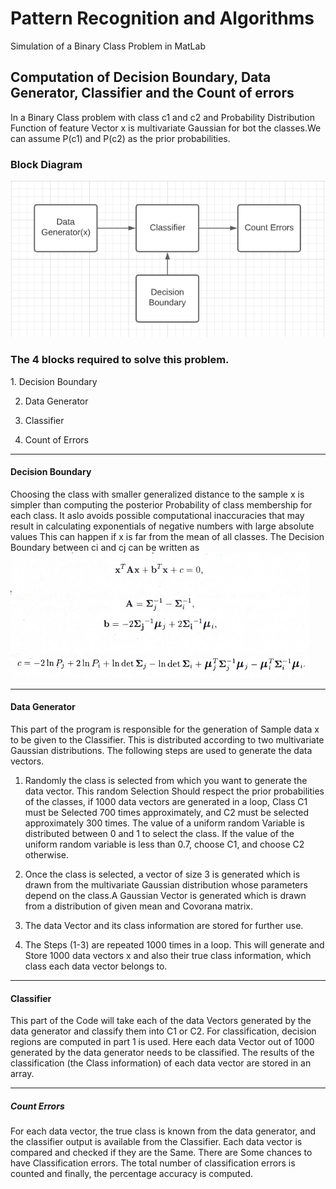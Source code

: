 <h1> Pattern Recognition and Algorithms </h1>
Simulation of a Binary Class Problem in MatLab

<h2> Computation of Decision Boundary, Data Generator, Classifier and the Count of errors </h2>

   In a Binary Class problem with class c1 and c2 and Probability Distribution Function of feature Vector x is multivariate Gaussian for bot the classes.We can assume P(c1) and P(c2) as the prior probabilities.
   
<h3> Block Diagram </h3>
<img src="https://github.com/DSaikrishnareddy/Pattern-Recognition-and-Algorithms/blob/main/Block_Diagram.PNG">


<h3> The 4 blocks required to solve this problem. </h3>
1. Decision Boundary

2. Data Generator

3. Classifier

4. Count of Errors

---

<h4> Decision Boundary </h4>
   Choosing the class with smaller generalized distance to the sample x is simpler than computing the posterior Probability of class membership for each class. It aslo avoids possible computational inaccuracies that may result in calculating exponentials of negative numbers with large absolute values This can happen if x is far from the mean of all classes. The Decision Boundary between ci and cj can be written as 

<img src="https://github.com/DSaikrishnareddy/Pattern-Recognition-and-Algorithms/blob/main/Decision_Boundary.PNG" >

---

<h4> Data Generator </h4>

This part of the program is responsible for the generation of Sample data x to be given to the Classifier. This is distributed according to two multivariate Gaussian distributions. The following steps are used to generate the data vectors.

1. Randomly the class is selected from which you want to generate the data vector. This random Selection Should respect the prior probabilities of the classes, if 1000 data vectors are generated in a loop, Class C1 must be Selected 700 times approximately, and C2 must be selected approximately 300 times. The value of a uniform random Variable is distributed between 0 and 1 to select the class. If the value of the uniform random variable is less than 0.7, choose C1, and choose C2 otherwise.

2. Once the class is selected, a vector of size 3 is generated which is drawn from the multivariate Gaussian distribution whose parameters depend on the class.A Gaussian Vector is generated which is drawn from a distribution of given mean and Covorana matrix. 

3. The data Vector and its class information are stored for further use.

4. The Steps (1-3) are repeated 1000 times in a loop. This will generate and  Store 1000 data vectors x and also their true class information, which class each data vector belongs to.
  
---

<h4> Classifier </h4>

   This part of the Code will take each of the data Vectors generated by the data generator and classify them into C1 or C2. For classification, decision regions are computed in part 1 is used. Here each data Vector out of 1000 generated by the data generator needs to be classified. The results of the classification (the Class information) of each data vector are stored in an array.
   
---
   
<h5> Count Errors </h4>
   
   For each data vector, the true class is known from the data generator, and the classifier output is available from the Classifier. Each data vector is compared and checked if they are the Same. There are Some chances to have Classification errors. The total number of classification errors is counted and finally, the percentage accuracy is computed.

 


